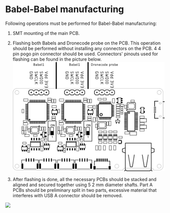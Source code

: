 # Babel-Babel manufacturing

Following operations must be performed for Babel-Babel manufacturing:

1) SMT mounting of the main PCB.

2) Flashing both Babels and Dronecode probe on the PCB.
This operation should be performed without installing any connectors on the PCB.
4 4 pin pogo pin connector should be used.
Connectors' pinouts used for flashing can be found in the picture below.
![](../figures/flashing_interface.svg)

3) After flashing is done, all the necessary PCBs should be stacked and aligned and secured together using 5 2 mm diameter shafts.
Part A PCBs should be preliminary split in two parts, excessive material that interferes with USB A connector should be removed. 

![](../figures/blow_scheme.svg)
